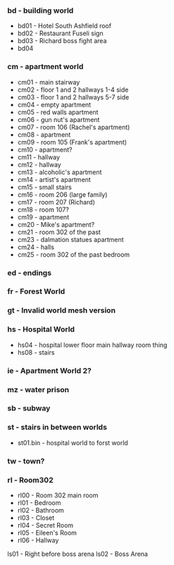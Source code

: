### bd - building world
* bd01 - Hotel South Ashfield roof
* bd02 - Restaurant Fuseli sign
* bd03 - Richard boss fight area
* bd04
### cm - apartment world
* cm01 - main stairway
* cm02 - floor 1 and 2 hallways 1-4 side
* cm03 - floor 1 and 2 hallways 5-7 side
* cm04 - empty apartment
* cm05 - red walls apartment
* cm06 - gun nut's apartment
* cm07 - room 106 (Rachel's apartment)
* cm08 - apartment
* cm09 - room 105 (Frank's apartment)
* cm10 - apartment?
* cm11 - hallway
* cm12 - hallway
* cm13 - alcoholic's apartment
* cm14 - artist's apartment
* cm15 - small stairs
* cm16 - room 206 (large family)
* cm17 - room 207 (Richard)
* cm18 - room 107?
* cm19 - apartment
* cm20 - Mike's apartment?
* cm21 - room 302 of the past
* cm23 - dalmation statues apartment
* cm24 - halls
* cm25 - room 302 of the past bedroom
### ed - endings
### fr - Forest World
### gt - Invalid world mesh version
### hs - Hospital World
* hs04 - hospital lower floor main hallway room thing
* hs08 - stairs
### ie - Apartment World 2?
### mz - water prison
### sb - subway
### st - stairs in between worlds
* st01.bin - hospital world to forst world
### tw - town?



### rl - Room302
* rl00 - Room 302 main room
* rl01 - Bedroom
* rl02 - Bathroom
* rl03 - Closet
* rl04 - Secret Room
* rl05 - Eileen's Room
* rl06 - Hallway

ls01 - Right before boss arena
ls02 - Boss Arena
